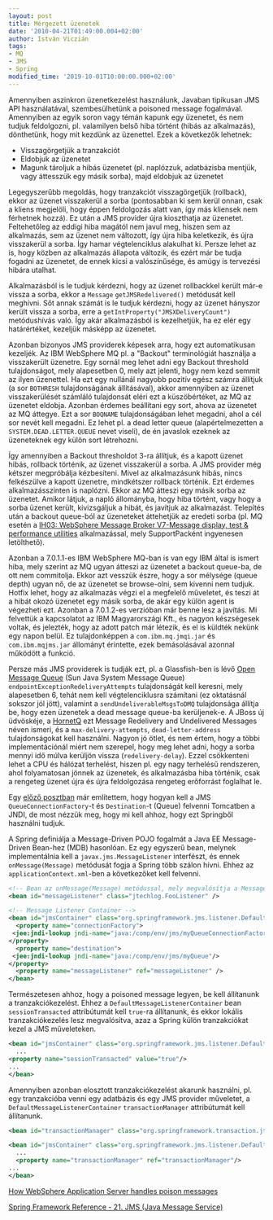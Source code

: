 ```yaml
---
layout: post
title: Mérgezett üzenetek
date: '2010-04-21T01:49:00.004+02:00'
author: István Viczián
tags:
- MQ
- JMS
- Spring
modified_time: '2019-10-01T10:00:00.000+02:00'
---
```


Amennyiben aszinkron üzenetkezelést használunk, Javaban tipikusan JMS
API használatával, szembesülhetünk a poisoned message fogalmával.
Amennyiben az egyik soron vagy témán kapunk egy üzenetet, és nem tudjuk
feldolgozni, pl. valamilyen belső hiba történt (hibás az alkalmazás),
dönthetünk, hogy mit kezdünk az üzenettel. Ezek a következők lehetnek:

-   Visszagörgetjük a tranzakciót
-   Eldobjuk az üzenetet
-   Magunk tároljuk a hibás üzenetet (pl. naplózzuk, adatbázisba
    mentjük, vagy áttesszük egy másik sorba), majd eldobjuk az üzenetet

Legegyszerűbb megoldás, hogy tranzakciót visszagörgetjük (rollback),
ekkor az üzenet visszakerül a sorba (pontosabban ki sem kerül onnan,
csak a kliens megjelöli, hogy éppen feldolgozás alatt van, így más
kliensek nem férhetnek hozzá). Ez után a JMS provider újra kioszthatja
az üzenetet. Feltehetőleg az eddigi hiba magától nem javul meg, hiszen
sem az alkalmazás, sem az üzenet nem változott, így újra hiba
keletkezik, és újra visszakerül a sorba. Így hamar végtelenciklus
alakulhat ki. Persze lehet az is, hogy közben az alkalmazás állapota
változik, és ezért már be tudja fogadni az üzenetet, de ennek kicsi a
valószínűsége, és amúgy is tervezési hibára utalhat.

Alkalmazásból is le tudjuk kérdezni, hogy az üzenet rollbackkel került
már-e vissza a sorba, ekkor a `Message` `getJMSRedelivered()`
metódusát kell meghívni. Sőt annak számát is le tudjuk kérdezni, hogy az
üzenet hányszor került vissza a sorba, erre a
`getIntProperty("JMSXDeliveryCount")` metódushívás való. Így akár
alkalmazásból is kezelhetjük, ha ez elér egy határértéket, kezeljük
másképp az üzenetet.

Azonban bizonyos JMS providerek képesek arra, hogy ezt automatikusan
kezeljék. Az IBM WebSphere MQ pl. a "Backout" terminológiát használja a
visszakerült üzenetre. Egy sornál meg lehet adni egy Backout threshold
tulajdonságot, mely alapesetben 0, mely azt jelenti, hogy nem kezd
semmit az ilyen üzenettel. Ha ezt egy nullánál nagyobb pozitív egész
számra állítjuk (a sor `BOTHRESH` tulajdonságának állításával), akkor
amennyiben az üzenet visszakerülését számláló tulajdonsát eléri ezt a
küszöbértéket, az MQ az üzenetet eldobja. Azonban érdemes beállítani egy
sort, ahova az üzenetet az MQ áttegye. Ezt a sor `BOQNAME` tulajdonságában
lehet megadni, ahol a cél sor nevét kell megadni. Ez lehet pl. a dead
letter queue (alapértelmezetten a `SYSTEM.DEAD.LETTER.QUEUE` nevet
viseli), de én javaslok ezeknek az üzeneteknek egy külön sort
létrehozni.

Így amennyiben a Backout thresholdot 3-ra állítjuk, és a kapott üzenet
hibás, rollback történik, az üzenet visszakerül a sorba. A JMS provider
még kétszer megpróbálja kézbesíteni. Mivel az alkalmazásunk hibás, nincs
felkészülve a kapott üzenetre, mindkétszer rollback történik. Ezt
érdemes alkalmazásszinten is naplózni. Ekkor az MQ átteszi egy másik
sorba az üzenetet. Amikor látjuk, a napló állományba, hogy hiba történt,
vagy hogy a sorba üzenet került, kivizsgáljuk a hibát, és javítjuk az
alkalmazást. Telepítés után a backout queue-ból az üzeneteket áttehetjük
az eredeti sorba (pl. MQ esetén a [IH03: WebSphere Message Broker
V7-Message display, test & performance
utilities](https://www.ibm.com/support/pages/ih03-withdrawn-websphere-message-broker-message-display-test-performance-utilities)
alkalmazással, mely SupportPacként ingyenesen letölthető).

Azonban a 7.0.1.1-es IBM WebSphere MQ-ban is van egy IBM által is ismert
hiba, mely
szerint az MQ ugyan átteszi az üzenetet a backout queue-ba, de ott nem
commitolja. Ekkor azt vesszük észre, hogy a sor mélysége (queue depth)
ugyan nő, de az üzenetet se browse-olni, sem kivenni nem tudjuk. Hotfix
lehet, hogy az alkalmazás végzi el a megfelelő műveletet, és teszi át a
hibát okozó üzenetet egy másik sorba, de akár egy külön agent is
végezheti ezt. Azonban a 7.0.1.2-es verzióban már benne lesz a javítás.
Mi felvettük a kapcsolatot az IBM Magyarországi Kft., és nagyon
készségesek voltak, és jelezték, hogy az adott patch már létezik, és el
is küldték nekünk egy napon belül. Ez tulajdonképpen a
`com.ibm.mq.jmqi.jar` és `com.ibm.mqjms.jar` állományt érintette, ezek
bemásolásával azonnal működött a funkció.

Persze más JMS providerek is tudják ezt, pl. a Glassfish-ben is lévő
[Open Message Queue](https://mq.dev.java.net/) (Sun Java System Message
Queue) `endpointExceptionRedeliveryAttempts` tulajdonságát kell keresni,
mely alapesetben 6, tehát nem kell végtelenciklusra számítani (ez
oktatásnál sokszor jól jött), valamint a `sendUndeliverableMsgsToDMQ`
tulajdonsága állítja be, hogy ezen üzenetek a dead message queue-ba
kerüljenek-e. A JBoss új üdvöskéje, a
[HornetQ](http://jboss.org/hornetq) ezt Message Redelivery and
Undelivered Messages néven ismeri, és a `max-delivery-attempts`,
`dead-letter-address` tulajdonságokat kell használni. Nagyon jó ötlet, és
nem értem, hogy a többi implementációnál miért nem szerepel, hogy meg
lehet adni, hogy a sorba mennyi idő múlva kerüljön vissza
(`redelivery-delay`). Ezzel csökkenteni lehet a CPU és hálózat terhelést,
hiszen pl. egy nagy terhelésű rendszeren, ahol folyamatosan jönnek az
üzenetek, és alkalmazásba hiba történik, csak a rengeteg üzenet újra és
újra feldolgozása rengeteg erőforrást foglalhat le.

Egy [előző posztban](/2003/01/05/ibm-websphere-mq.html) már említettem,
hogy hogyan kell a JMS `QueueConnectionFactory`-t és `Destination`-t (Queue)
felvenni Tomcatben a JNDI, de most nézzük meg, hogy mi kell ahhoz, hogy
ezt Springből használni tudjuk.

A Spring definiálja a Message-Driven POJO fogalmát a Java EE
Message-Driven Bean-hez (MDB) hasonlóan. Ez egy egyszerű bean, melynek
implementálnia kell a `javax.jms.MessageListener` interfészt, és ennek
`onMessage(Message)` metódusát fogja a Spring több szálon hívni. Ehhez az
`applicationContext.xml`-ben a következőket kell felvenni.

```xml
<!-- Bean az onMessage(Message) metódussal, mely megvalósítja a MessageListener interfészt -->
<bean id="messageListener" class="jtechlog.FooListener" />

<!-- Message Listener Container -->
<bean id="jmsContainer" class="org.springframework.jms.listener.DefaultMessageListenerContainer">
  <property name="connectionFactory">
 <jee:jndi-lookup jndi-name="java:/comp/env/jms/myQueueConnectionFactory"/>
</property>
  <property name="destination">
 <jee:jndi-lookup jndi-name="java:/comp/env/jms/myQueue"/>
</property>
  <property name="messageListener" ref="messageListener" />
</bean>
```

Természetesen ahhoz, hogy a poisoned message legyen, be kell állítanunk
a tranzakciókezelést. Ehhez a `DefaultMessageListenerContainer` bean
`sessionTransacted` attribútumát kell `true`-ra állítanunk, és ekkor lokális
tranzakciókezelés lesz megvalósítva, azaz a Spring külön tranzakciókat
kezel a JMS műveleteken.

```xml
<bean id="jmsContainer" class="org.springframework.jms.listener.DefaultMessageListenerContainer">
  ...
<property name="sessionTransacted" value="true"/>
...
</bean>
```

Amennyiben azonban elosztott tranzakciókezelést akarunk használni, pl.
egy tranzakcióba venni egy adatbázis és egy JMS provider műveletet, a
`DefaultMessageListenerContainer` `transactionManager` attribútumát kell
állítanunk.

```xml
<bean id="transactionManager" class="org.springframework.transaction.jta.JtaTransactionManager"/>

<bean id="jmsContainer" class="org.springframework.jms.listener.DefaultMessageListenerContainer">
  ...
  <property name="transactionManager" ref="transactionManager"/>
...
</bean>
```

[How WebSphere Application Server handles poison
messages](http://www.ibm.com/developerworks/websphere/library/techarticles/0405_titheridge/0405_titheridge.html)

[Spring Framework Reference - 21. JMS (Java Message
Service)](https://docs.spring.io/spring/docs/3.0.x/spring-framework-reference/html/jms.html)
